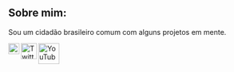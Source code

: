## Sobre mim:
Sou um cidadão brasileiro comum com alguns projetos em mente.

[<img src="https://upload.wikimedia.org/wikipedia/commons/d/d3/Twitch_Glitch_Logo_Purple.svg" align="left" alt="Twitch" width="22px" />][twitch]
[<img src="https://upload.wikimedia.org/wikipedia/pt/3/3d/Twitter_logo_2012.svg" align="left" alt="Twitter" width="32px" />][twitter]
[<img src="https://upload.wikimedia.org/wikipedia/commons/0/09/YouTube_full-color_icon_%282017%29.svg" align="left" alt="YouTube" width="42px" />][youtube]

[twitch]: https://twitch.tv/kyanmarcos
[twitter]: https://twitter.com/kyanmarcos
[youtube]: https://www.youtube.com/channel/UCR0IA6JFTcuVGFNcc0TeqYA
